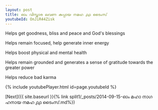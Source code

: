 ```yaml
---
layout: post
title: ഓം വിസ്താര ലവണ കുപ്പായ നമഹ ൧൧ ടൈംസ്
youtubeId: OnJiR44Zisk
---
```

 
 
Helps get goodness, bliss and peace and God's blessings
 
Helps remain focused, help generate inner energy 
 
Helps boost physical and mental health 
 
Helps remain grounded and generates a sense of gratitude towards the greater power 
 
Helps reduce bad karma
 
 
 
 


{% include youtubePlayer.html id=page.youtubeId %}
 
[Next]({{ site.baseurl }}{% link  split1/_posts/2014-09-15-ഓം മഹാ നാഗ ഹനായ നമഹ ൧൧ ടൈംസ്.md%})
 

